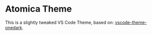 # Atomica Theme

This is a slightly tweaked VS Code Theme, based on: [vscode-theme-onedark](https://github.com/akamud/vscode-theme-onedark). 
